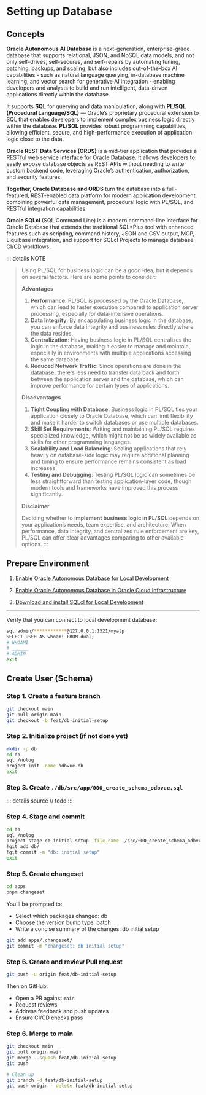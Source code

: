 # Setting up Database

## Concepts

**Oracle Autonomous AI Database** is a next-generation, enterprise-grade database that supports relational, JSON, and NoSQL data models, and not only self-drives, self-secures, and self-repairs by automating tuning, patching, backups, and scaling, but also includes out-of-the-box AI capabilities - such as natural language querying, in-database machine learning, and vector search for generative AI integration - enabling developers and analysts to build and run intelligent, data-driven applications directly within the database.

It supports **SQL** for querying and data manipulation, along with **PL/SQL (Procedural Language/SQL)** — Oracle’s proprietary procedural extension to SQL that enables developers to implement complex business logic directly within the database. **PL/SQL** provides robust programming capabilities, allowing efficient, secure, and high-performance execution of application logic close to the data.

**Oracle REST Data Services (ORDS)** is a mid-tier application that provides a RESTful web service interface for Oracle Database. It allows developers to easily expose database objects as REST APIs without needing to write custom backend code, leveraging Oracle’s authentication, authorization, and security features.

**Together, Oracle Database and ORDS** turn the database into a full-featured, REST-enabled data platform for modern application development, combining powerful data management, procedural logic with PL/SQL, and RESTful integration capabilities.

**Oracle SQLcl** (SQL Command Line) is a modern command-line interface for Oracle Database that extends the traditional SQL*Plus tool with enhanced features such as scripting, command history, JSON and CSV output, MCP, Liquibase integration, and support for SQLcl Projects to manage database CI/CD workflows.

::: details NOTE
> Using PL/SQL for business logic can be a good idea, but it depends on several factors. Here are some points to consider:
>
> **Advantages**
>
> 1. **Performance**: PL/SQL is processed by the Oracle Database, which can lead to faster execution compared to application server processing, especially for data-intensive operations.
> 2. **Data Integrity**: By encapsulating business logic in the database, you can enforce data integrity and business rules directly where the data resides.
> 3. **Centralization**: Having business logic in PL/SQL centralizes the logic in the database, making it easier to manage and maintain, especially in environments with multiple applications accessing the same database.
> 4. **Reduced Network Traffic**: Since operations are done in the database, there's less need to transfer data back and forth between the application server and the database, which can improve performance for certain types of applications.
>
> **Disadvantages**
>
> 1. **Tight Coupling with Database**: Business logic in PL/SQL ties your application closely to Oracle Database, which can limit flexibility and make it harder to switch databases or use multiple databases.
> 2. **Skill Set Requirements**: Writing and maintaining PL/SQL requires specialized knowledge, which might not be as widely available as skills for other programming languages.
> 3. **Scalability and Load Balancing**: Scaling applications that rely heavily on database-side logic may require additional planning and tuning to ensure performance remains consistent as load increases.
> 4. **Testing and Debugging**: Testing PL/SQL logic can sometimes be less straightforward than testing application-layer code, though modern tools and frameworks have improved this process significantly.
>
> **Disclaimer**
>
> Deciding whether to **implement business logic in PL/SQL** depends on your application’s needs, team expertise, and architecture. When performance, data integrity, and centralized rule enforcement are key, PL/SQL can offer clear advantages comparing to other available options.
:::

## Prepare Environment

1. [Enable Oracle Autonomous Database for Local Development](../../guide/i13e/local-development/database.md)

2. [Enable Oracle Autonomous Database in Oracle Cloud Infrastructure](../../guide/i13e/oci/manage.md)

3. [Download and install SQLcl for Local Development](https://www.oracle.com/database/sqldeveloper/technologies/sqlcl/download/)

---

Verify that you can connect to local development database:

```bash
sql admin/************@127.0.0.1:1521/myatp
SELECT USER AS whoami FROM dual;
# WHOAMI 
# ______
# ADMIN
exit
```

## Create User (Schema)

### Step 1. Create a feature branch

```bash
git checkout main
git pull origin main
git checkout -b feat/db-initial-setup
```

### Step 2. Initialize project (if not done yet)

```bash
mkdir -p db
cd db
sql /nolog
project init -name odbvue-db
exit
```

### Step 3. Create `./db/src/app/000_create_schema_odbvue.sql`

::: details source
// todo
:::

### Step 4. Stage and commit  

```bash
cd db
sql /nolog
project stage db-initial-setup -file-name ./src/000_create_schema_odbvue.sql
!git add db/
!git commit -m "db: initial setup"
exit
```

### Step 5. Create changeset

```bash
cd apps
pnpm changeset
```

You'll be prompted to:

- Select which packages changed: db
- Choose the version bump type: patch
- Write a concise summary of the changes: db initial setup

```bash
git add apps/.changeset/
git commit -m "changeset: db initial setup"
```

### Step 6. Create and review Pull request

```bash
git push -u origin feat/db-initial-setup
```

Then on GitHub:

- Open a PR against `main`
- Request reviews
- Address feedback and push updates
- Ensure CI/CD checks pass

### Step 6. Merge to main

```bash
git checkout main
git pull origin main
git merge --squash feat/db-initial-setup
git push

# Clean up
git branch -d feat/db-initial-setup
git push origin --delete feat/db-initial-setup
```

